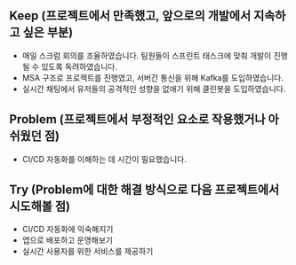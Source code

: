 ## Keep (프로젝트에서 만족했고, 앞으로의 개발에서 지속하고 싶은 부분)
- 매일 스크럼 회의를 조율하였습니다. 팀원들이 스프린트 태스크에 맞춰 개발이 진행될 수 있도록 독려하였습니다.
- MSA 구조로 프로젝트를 진행였고, 서버간 통신을 위해 Kafka를 도입하였습니다.
- 실시간 채팅에서 유저들의 공격적인 성향을 없애기 위해 클린봇을 도입하였습니다.


## Problem (프로젝트에서 부정적인 요소로 작용했거나 아쉬웠던 점)
- CI/CD 자동화를 이해하는 데 시간이 필요했습니다.


## Try (Problem에 대한 해결 방식으로 다음 프로젝트에서 시도해볼 점)
- CI/CD 자동화에 익숙해지기
- 앱으로 배포하고 운영해보기
- 실시간 사용자를 위한 서비스를 제공하기
